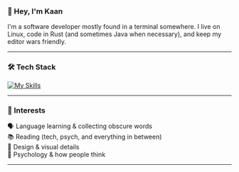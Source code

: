 ### 👋 Hey, I'm Kaan

I'm a software developer mostly found in a terminal somewhere. I live on Linux, code in Rust (and sometimes Java when necessary), and keep my editor wars friendly.  

---

### 🛠️ Tech Stack  
[![My Skills](https://skillicons.dev/icons?i=linux,neovim,rust,java,spring&perline=6)](https://skillicons.dev)

---

### 🎯 Interests  
🗣️ Language learning & collecting obscure words  
📚 Reading (tech, psych, and everything in between)  
🎨 Design & visual details  
🧠 Psychology & how people think  

---
